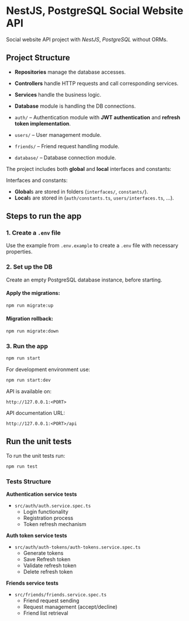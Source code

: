 # NestJS, PostgreSQL Social Website API

Social website API project with *NestJS*, *PostgreSQL* without ORMs.

## Project Structure

- **Repositories** manage the database accesses.
- **Controllers** handle HTTP requests and call corresponding services.
- **Services** handle the business logic.
- **Database** module is handling the DB connections.

- `auth/` – Authentication module with **JWT authentication** and **refresh token implementation**.
- `users/` – User management module.
- `friends/` – Friend request handling module.
- `database/` – Database connection module.

The project includes both **global** and **local** interfaces and constants:

Interfaces and constants:

- **Global**s are stored in folders (`interfaces/`, `constants/`).
- **Local**s are stored in (`auth/constants.ts`, `users/interfaces.ts`, ...).

## Steps to run the app

### 1. Create a `.env` file

Use the example from `.env.example` to create a `.env` file with necessary properties.

### 2. Set up the DB

Create an empty PostgreSQL database instance, before starting. 

#### Apply the migrations:

```sh
npm run migrate:up
```

#### Migration rollback:

```sh
npm run migrate:down
```

### 3. Run the app

```sh
npm run start
```

For development environment use:

```sh
npm run start:dev
```

API is available on:

```
http://127.0.0.1:<PORT>
```

API documentation URL:

```
http://127.0.0.1:<PORT>/api
```

## Run the unit tests

To run the unit tests run:

```bash
npm run test
```

### Tests Structure

**Authentication service tests**
- `src/auth/auth.service.spec.ts`
  - Login functionality
  - Registration process
  - Token refresh mechanism

**Auth token service tests**
- `src/auth/auth-tokens/auth-tokens.service.spec.ts`
  - Generate tokens
  - Save Refresh token
  - Validate refresh token
  - Delete refresh token

**Friends service tests**
- `src/friends/friends.service.spec.ts`
  - Friend request sending
  - Request management (accept/decline)
  - Friend list retrieval
